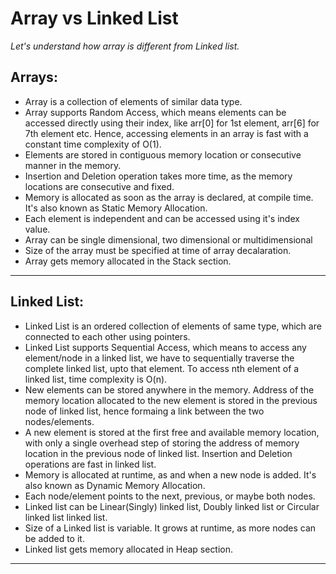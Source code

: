 # Array vs Linked List

_Let's understand how array is different from Linked list._

## Arrays:
- Array is a collection of elements of similar data type.
- Array supports Random Access, which means elements can be accessed directly using their index, like arr[0] for 1st element, arr[6] for 7th element etc. Hence, accessing elements in an array is fast with a constant time complexity of O(1).
- Elements are stored in contiguous memory location or consecutive manner in the memory.
- Insertion and Deletion operation takes more time, as the memory locations are consecutive and fixed.
- Memory is allocated as soon as the array is declared, at compile time. It's also known as Static Memory Allocation.
- Each element is independent and can be accessed using it's index value.
- Array can be single dimensional, two dimensional or multidimensional
- Size of the array must be specified at time of array decalaration.
- Array gets memory allocated in the Stack section.

---

## Linked List:
- Linked List is an ordered collection of elements of same type, which are connected to each other using pointers.
- Linked List supports Sequential Access, which means to access any element/node in a linked list, we have to sequentially traverse the complete linked list, upto that element. To access nth element of a linked list, time complexity is O(n).
- New elements can be stored anywhere in the memory. Address of the memory location allocated to the new element is stored in the previous node of linked list, hence formaing a link between the two nodes/elements.
- A new element is stored at the first free and available memory location, with only a single overhead step of storing the address of memory location in the previous node of linked list. Insertion and Deletion operations are fast in linked list.
- Memory is allocated at runtime, as and when a new node is added. It's also known as Dynamic Memory Allocation.
- Each node/element points to the next, previous, or maybe both nodes.
- Linked list can be Linear(Singly) linked list, Doubly linked list or Circular linked list linked list.
- Size of a Linked list is variable. It grows at runtime, as more nodes can be added to it.
- Linked list gets memory allocated in Heap section.

--- 
